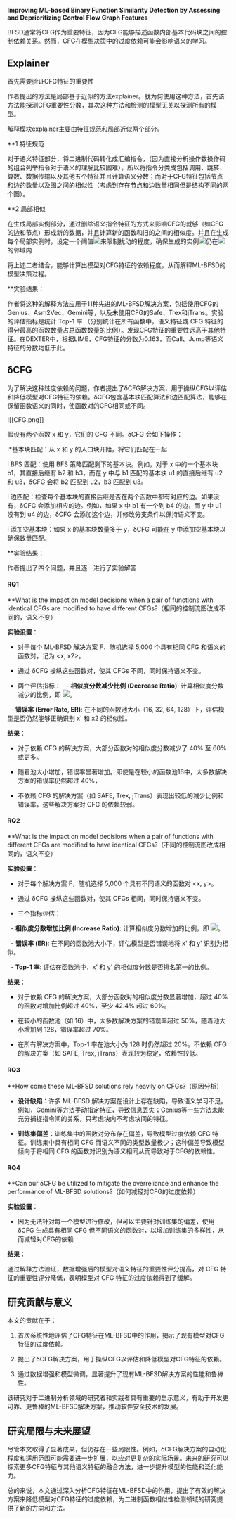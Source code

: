 **Improving ML-based Binary Function Similarity Detection by Assessing and  Deprioritizing Control Flow Graph Features**

BFSD通常将CFG作为重要特征，因为CFG能够描述函数内部基本代码块之间的控制依赖关系。然而，CFG在模型决策中的过度依赖可能会影响语义的学习。

## Explainer

首先需要验证CFG特征的重要性

作者提出的方法是局部基于近似的方法explainer。就为何使用这种方法，首先该方法能探测CFG重要性分数，其次这种方法和检测的模型无关以探测所有的模型。

解释模块explainer主要由特征规范和局部近似两个部分。

**1 特征规范

对于语义特征部分，将二进制代码转化成汇编指令，（因为直接分析操作数操作码的组合列举指令对于语义的理解比较困难），所以将指令分类成包括调用、跳转、算数、数据传输以及其他五个特征并且计算语义分数；而对于CFG特征包括节点和边的数量以及图之间的相似性（考虑到存在节点和边数量相同但是结构不同的两个图）。

**2 局部相似

在生成局部实例部分，通过删除语义指令特征的方式来影响CFG的就够（如CFG的边和节点）形成新的数据，并且计算新的函数和旧的之间的相似度。并且在生成每个局部实例时，设定一个阈值![](file:///C:\Users\admin\AppData\Local\Temp\ksohtml3316\wps12.jpg)来限制扰动的程度，确保生成的实例![](file:///C:\Users\admin\AppData\Local\Temp\ksohtml3316\wps13.jpg)仍在![](file:///C:\Users\admin\AppData\Local\Temp\ksohtml3316\wps14.jpg)的邻域内

将上述二者结合，能够计算出模型对CFG特征的依赖程度，从而解释ML-BFSD的模型决策过程。

**实验结果：

作者将这种的解释方法应用于11种先进的ML-BFSD解决方案，包括使用CFG的Genius、Asm2Vec、Gemini等，以及未使用CFG的Safe、Trex和jTrans。实验的评估指标是统计 Top-1 率 （分别统计在所有函数中，语义特征或 CFG 特征的得分最高的函数数量占总函数数量的比例）。发现CFG特征的重要性远高于其他特征。在DEXTER中，根据LIME，CFG特征的分数为0.163，而Call、Jump等语义特征的分数均低于此。

## δCFG

为了解决这种过度依赖的问题，作者提出了δCFG解决方案，用于操纵CFG以评估和降低模型对CFG特征的依赖。δCFG包含基本块匹配算法和边匹配算法，能够在保留函数语义的同时，使函数对的CFG相同或不同。

![[CFG.png]] 

假设有两个函数 x 和 y，它们的 CFG 不同。δCFG 会如下操作：

l*基本块匹配：从 x 和 y 的入口块开始，将它们匹配在一起

l BFS 匹配：使用 BFS 策略匹配剩下的基本块。例如，对于 x 中的一个基本块 b1，其直接后继有 b2 和 b3，而在 y 中与 b1 匹配的基本块 u1 的直接后继有 u2 和 u3，δCFG 会将 b2 匹配到 u2，b3 匹配到 u3。

l 边匹配：检查每个基本块的直接后继是否在两个函数中都有对应的边。如果没有，δCFG 会添加相应的边。例如，如果 x 中 b1 有一个到 b4 的边，而 y 中 u1 没有到 u4 的边，δCFG 会添加这个边，并修改分支条件以保持语义不变。

l 添加空基本块：如果 x 的基本块数量多于 y，δCFG 可能在 y 中添加空基本块以确保数量匹配。

**实验结果：

作者提出了四个问题，并且逐一进行了实验解答
#### RQ1
**What is the impact on model decisions when a pair of functions with identical CFGs are modified to have different CFGs?（相同的控制流图改成不同的，语义不变）

**实验设置**：

- 对于每个 ML-BFSD 解决方案 F，随机选择 5,000 个具有相同 CFG 和语义的函数对，记为 <x, x2>。

- 通过 δCFG 操纵这些函数对，使其 CFGs 不同，同时保持语义不变。

- 两个评估指标：
  - **相似度分数减少比例 (Decrease Ratio)**: 计算相似度分数减少的比例，即 ![](file:///C:\Users\admin\AppData\Local\Temp\ksohtml3316\wps16.jpg)。

  - **错误率 (Error Rate, ER)**: 在不同的函数池大小（16, 32, 64, 128）下，评估模型是否仍然能够正确识别 x' 和 x2 的相似性。

**结果**：

- 对于依赖 CFG 的解决方案，大部分函数对的相似度分数减少了 40% 至 60% 或更多。

- 随着池大小增加，错误率显著增加。即使是在较小的函数池16中，大多数解决方案的错误率仍然超过 40%，

- 不依赖 CFG 的解决方案（如 SAFE, Trex, jTrans）表现出较低的减少比例和错误率，这些解决方案对 CFG 的依赖较弱。

#### RQ2
**What is the impact on model decisions when a pair of functions with different CFGs are modified to have identical CFGs?（不同的控制流图改成相同的，语义不变）

**实验设置**：

- 对于每个解决方案 F，随机选择 5,000 个具有不同语义的函数对 <x, y>。

- 通过 δCFG 操纵这些函数对，使其 CFGs 相同，同时保持语义不变。

- 三个指标评估：

  - **相似度分数增加比例 (Increase Ratio)**: 计算相似度分数增加的比例，即 ![](file:///C:\Users\admin\AppData\Local\Temp\ksohtml3316\wps17.jpg)。

  - **错误率 (ER)**: 在不同的函数池大小下，评估模型是否错误地将 x' 和 y' 识别为相似。

  - **Top-1 率**: 评估在函数池中，x' 和 y' 的相似度分数是否排名第一的比例。

**结果**：

- 对于依赖 CFG 的解决方案，大部分函数对的相似度分数显著增加，超过 40% 的函数对增加比例超过 40%，至少 42.4% 超过 60%。

- 在较小的函数池（如 16）中，大多数解决方案的错误率超过 50%，随着池大小增加到 128，错误率超过 70%。

- 在所有解决方案中，Top-1 率在池大小为 128 时仍然超过 20%。不依赖 CFG 的解决方案（如 SAFE, Trex, jTrans）表现较为稳定，依赖性较低。

#### RQ3
**How come these ML-BFSD solutions rely heavily on CFGs?（原因分析）

- **设计缺陷**：许多 ML-BFSD 解决方案在设计上存在缺陷，导致语义学习不足。例如，Gemini等方法手动指定特征，导致信息丢失；Genius等一些方法未能充分捕捉指令间的关系，只考虑块内不考虑块间的特征。

- **训练集偏差**：训练集中的函数对分布存在偏差，导致模型过度依赖 CFG 特征。训练集中具有相同 CFG 而语义不同的类型数量极少；这种偏差导致模型倾向于将相同 CFG 的函数对识别为语义相同从而导致对于CFG的依赖性。

#### RQ4
**Can our δCFG be utilized to mitigate the overreliance and enhance the performance of ML-BFSD solutions?（如何减轻对CFG的过度依赖）

**实验设置**：

- 因为无法针对每一个模型进行修改，但可以主要针对训练集的偏差，使用 δCFG 生成具有相同 CFG 但不同语义的函数对，以增加训练集的多样性，从而减轻对CFG的依赖

**结果**：

通过解释方法验证，数据增强后的模型对语义特征的重要性评分提高，对 CFG 特征的重要性评分降低，表明模型对 CFG 特征的过度依赖得到了缓解。

## 研究贡献与意义

本文的贡献在于：

1. 首次系统性地评估了CFG特征在ML-BFSD中的作用，揭示了现有模型对CFG特征的过度依赖。

2. 提出了δCFG解决方案，用于操纵CFG以评估和降低模型对CFG特征的依赖。

3. 通过数据增强和模型微调，显著提升了现有ML-BFSD解决方案的性能和鲁棒性。

该研究对于二进制分析领域的研究者和实践者具有重要的启示意义，有助于开发更可靠、更鲁棒的ML-BFSD解决方案，推动软件安全技术的发展。

## 研究局限与未来展望

尽管本文取得了显著成果，但仍存在一些局限性。例如，δCFG解决方案的自动化程度和适用范围可能需要进一步扩展，以应对更复杂的实际场景。未来的研究可以探索更多CFG特征与其他语义特征的融合方法，进一步提升模型的性能和泛化能力。

总的来说，本文通过深入分析CFG特征在ML-BFSD中的作用，提出了有效的解决方案来降低模型对CFG特征的过度依赖，为二进制函数相似性检测领域的研究提供了新的方向和方法。